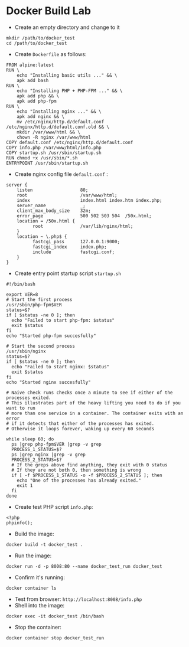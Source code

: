 # Docker Build Lab
* Create an empty directory and change to it
```
mkdir /path/to/docker_test
cd /path/to/docker_test
```
* Create `Dockerfile` as follows:
```
FROM alpine:latest
RUN \
    echo "Installing basic utils ..." && \
    apk add bash
RUN \
    echo "Installing PHP + PHP-FPM ..." && \
    apk add php && \
    apk add php-fpm
RUN \
    echo "Installing nginx ..." && \
    apk add nginx && \
    mv /etc/nginx/http.d/default.conf /etc/nginx/http.d/default.conf.old && \
    mkdir /var/www/html && \
    chown -R nginx /var/www/html
COPY default.conf /etc/nginx/http.d/default.conf
COPY info.php /var/www/html/info.php
COPY startup.sh /usr/sbin/startup.sh
RUN chmod +x /usr/sbin/*.sh
ENTRYPOINT /usr/sbin/startup.sh
```
* Create nginx config file `default.conf` :
```
server {
    listen                  80;
    root                    /var/www/html;
    index                   index.html index.htm index.php;
    server_name             _;
    client_max_body_size    32m;
    error_page              500 502 503 504  /50x.html;
    location = /50x.html {
          root              /var/lib/nginx/html;
    }
    location ~ \.php$ {
          fastcgi_pass      127.0.0.1:9000;
          fastcgi_index     index.php;
          include           fastcgi.conf;
    }
}
```
* Create entry point startup script `startup.sh`
```
#!/bin/bash

export VER=8
# Start the first process
/usr/sbin/php-fpm$VER
status=$?
if [ $status -ne 0 ]; then
  echo "Failed to start php-fpm: $status"
  exit $status
fi
echo "Started php-fpm succesfully"

# Start the second process
/usr/sbin/nginx
status=$?
if [ $status -ne 0 ]; then
  echo "Failed to start nginx: $status"
  exit $status
fi
echo "Started nginx succesfully"

# Naive check runs checks once a minute to see if either of the processes exited.
# This illustrates part of the heavy lifting you need to do if you want to run
# more than one service in a container. The container exits with an error
# if it detects that either of the processes has exited.
# Otherwise it loops forever, waking up every 60 seconds

while sleep 60; do
  ps |grep php-fpm$VER |grep -v grep
  PROCESS_1_STATUS=$?
  ps |grep nginx |grep -v grep
  PROCESS_2_STATUS=$?
  # If the greps above find anything, they exit with 0 status
  # If they are not both 0, then something is wrong
  if [ -f $PROCESS_1_STATUS -o -f $PROCESS_2_STATUS ]; then
    echo "One of the processes has already exited."
    exit 1
  fi
done
```
* Create test PHP script `info.php`:
```
<?php
phpinfo();
```
* Build the image:
```
docker build -t docker_test .
```
* Run the image:
```
docker run -d -p 8008:80 --name docker_test_run docker_test
```
* Confirm it's running:
```
docker container ls
```
* Test from browser: `http://localhost:8008/info.php`
* Shell into the image:
```
docker exec -it docker_test /bin/bash
```
* Stop the container:
```
docker container stop docker_test_run
```
